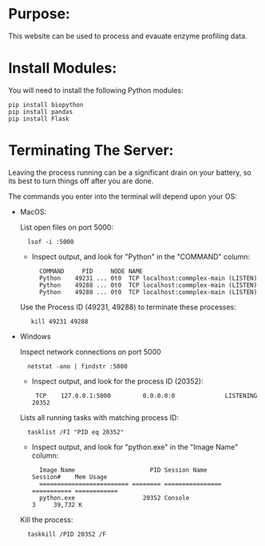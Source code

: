# Purpose:

This website can be used to process and evauate enzyme profiling data.

# Install Modules:

You will need to install the following Python modules:

    pip install biopython
    pip install pandas
    pip install Flask

# Terminating The Server:

Leaving the process running can be a significant drain on your battery, so its best to turn things off after you are done.

The commands you enter into the terminal will depend upon your OS:

- MacOS:

    List open files on port 5000:

        lsof -i :5000

    - Inspect output, and look for "Python" in the "COMMAND" column:

            COMMAND     PID     NODE NAME
            Python    49231 ... 0t0  TCP localhost:commplex-main (LISTEN)
            Python    49288 ... 0t0  TCP localhost:commplex-main (LISTEN)
            Python    49288 ... 0t0  TCP localhost:commplex-main (LISTEN)

    Use the Process ID (49231, 49288) to terminate these processes:

         kill 49231 49288 

- Windows

    Inspect network connections on port 5000

        netstat -ano | findstr :5000
    
     - Inspect output, and look for the process ID (20352):

            TCP    127.0.0.1:5000         0.0.0.0:0              LISTENING       20352

    Lists all running tasks with matching process ID:

        tasklist /FI "PID eq 20352"

    - Inspect output, and look for "python.exe" in the "Image Name" column:
  
            Image Name                     PID Session Name        Session#    Mem Usage
            ========================= ======== ================ =========== ============
            python.exe                   20352 Console                    3     39,732 K

    Kill the process:

        taskkill /PID 20352 /F
